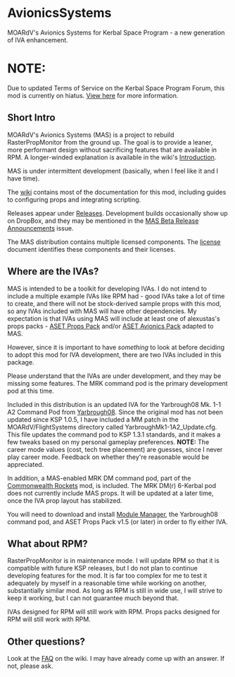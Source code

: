 # AvionicsSystems
MOARdV's Avionics Systems for Kerbal Space Program - a new generation of IVA enhancement.

# NOTE:

Due to updated Terms of Service on the Kerbal Space Program Forum, this mod is currently on hiatus.  [View here](https://github.com/MOARdV/AvionicsSystems/wiki/KSP-Forum-ToS) for more information.

## Short Intro

MOARdV's Avionics Systems (MAS) is a project to rebuild RasterPropMonitor
from the ground up.  The goal is to provide a leaner, more performant design without sacrificing
features that are available in RPM.  A longer-winded explanation is available in the
wiki's [Introduction](https://github.com/MOARdV/AvionicsSystems/wiki/Introduction).

MAS is under intermittent development (basically, when I feel like it and I have time).

The [wiki](https://github.com/MOARdV/AvionicsSystems/wiki) contains most of the documentation for this mod, including guides to
configuring props and integrating scripting.

Releases appear under [Releases](https://github.com/MOARdV/AvionicsSystems/releases).  Development builds
occasionally show up on DropBox, and they may be mentioned in the [MAS Beta Release Announcements](https://github.com/MOARdV/AvionicsSystems/issues/95) issue.

The MAS distribution contains multiple licensed components.  The [license](https://github.com/MOARdV/AvionicsSystems/blob/master/LICENSE.md) document identifies these
components and their licenses.

## Where are the IVAs?

MAS is intended to be a toolkit for developing IVAs.  I do not intend to include a multiple example
IVAs like RPM had - good IVAs take a lot of time to create, and there will not be stock-derived sample
props with this mod, so any IVAs included with MAS will have other dependencies.  My expectation is that
IVAs using MAS will include at least one of alexustas's props packs - [ASET Props Pack](http://forum.kerbalspaceprogram.com/index.php?/topic/116430-aset-props-pack-v14-for-the-modders-who-create-iva/) and/or
[ASET Avionics Pack](http://forum.kerbalspaceprogram.com/index.php?/topic/116479-aset-avionics-pack-v-20-for-the-modders-who-create-iva/) adapted to MAS.

However, since it is important to have *something* to look at before deciding to adopt this mod for IVA
development, there are two IVAs included in this package.

Please understand that the IVAs are under development, and they may be missing some features.
The MRK command pod is the primary development pod at this time.

Included in this distribution is an updated IVA for the Yarbrough08 Mk. 1-1 A2 Command Pod from [Yarbrough08](http://forum.kerbalspaceprogram.com/index.php?/topic/88604-wip-105-2-kerbal-command-pod-mk-1-1-a2-alpha-04-spacedock/).
Since the original mod has not been updated since KSP 1.0.5, I have included a MM patch in the MOARdV/FlightSystems directory
called YarbroughMk1-1A2_Update.cfg.  This file updates the command pod to KSP 1.3.1 standards, and it makes a few tweaks
based on my personal gameplay preferences.  **NOTE:** The career mode values (cost, tech tree placement) are guesses, since
I never play career mode.  Feedback on whether they're reasonable would be appreciated.

In addition, a MAS-enabled MRK DM command pod, part of the [Commonwealth Rockets](https://forum.kerbalspaceprogram.com/index.php?/topic/164365-13-commonwealth-rockets-tea-powered-spaceflight-in-development/) mod, is included.
The MRK DM(r) 6-Kerbal pod does not currently include MAS props.  It will be updated at a later time, once
the IVA prop layout has stabilized.

You will need to download and install [Module Manager](https://forum.kerbalspaceprogram.com/index.php?/topic/50533-130-module-manager-281-june-29th-2017-with-n-cats-physics/), the Yarbrough08 command pod, and
ASET Props Pack v1.5 (or later) in order to fly either IVA.

## What about RPM?

RasterPropMonitor is in maintenance mode.  I will update RPM so that it is compatible with future KSP releases,
but I do not plan to continue developing features for the mod.  It is far too
complex for me to test it adequately by myself in a reasonable time while working on another,
substantially similar mod.  As long as RPM is still
in wide use, I will strive to keep it working, but I can not guarantee much beyond that.

IVAs designed for RPM will still work with RPM.  Props packs designed for RPM will still work with RPM.

## Other questions?

Look at the [FAQ](https://github.com/MOARdV/AvionicsSystems/wiki/FAQ) on the wiki.  I may have already come up with an answer.  If not, please ask.
